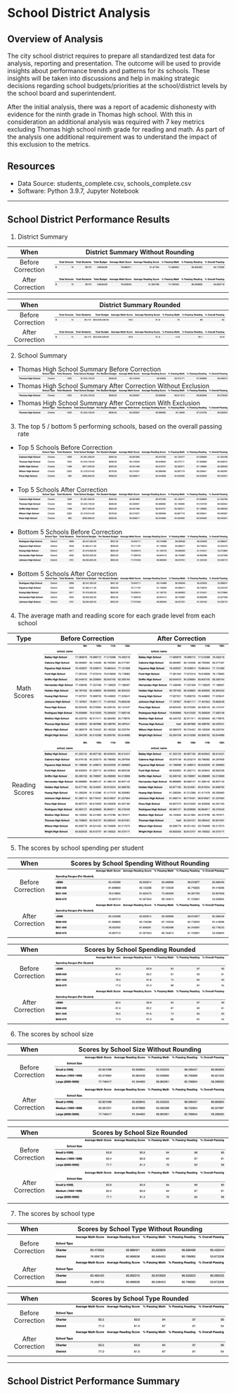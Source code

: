 # School District Analysis

## Overview of Analysis

The city school district requires to prepare all standardized test data for analysis, reporting and presentation. The outcome will be used to provide insights about performance trends and patterns for its schools. These insights will be taken into discussions and help in making strategic decisions regarding school budgets/priorities at the school/district levels by the school board and superintendent.

After the initial analysis, there was a report of academic dishonesty with evidence for the ninth grade in Thomas high school. With this in consideration an additional analysis was required with 7 key metrics excluding Thomas high school ninth grade for reading and math. As part of the analysis one additional requirement was to understand the impact of this exclusion to the metrics.

## Resources
- Data Source: students_complete.csv, schools_complete.csv
- Software: Python 3.9.7, Jupyter Notebook

---

## School District Performance Results

1. District Summary

When     |  District Summary Without Rounding
:-------------------------:|:-------------------------:
Before Correction   |  ![district_summary_df_not_rounded](Resources/district_summary_df_not_rounded.png)
After Correction   |  ![corrected_district_summary_df_not_rounded](Resources/corrected_district_summary_df_not_rounded.png)

When     |  District Summary Rounded
:-------------------------:|:-------------------------:
Before Correction   |  ![district_summary_df_rounded](Resources/district_summary_df_rounded.png)
After Correction   |  ![corrected_district_summary_df_rounded](Resources/corrected_district_summary_df_rounded.png)


2. School Summary

- Thomas High School Summary Before Correction 
![ths_summary_old_df](Resources/ths_summary_old_df.png)
- Thomas High School Summary After Correction Without Exclusion ![corrected_ths_summary_before_exclusion_df](Resources/corrected_ths_summary_before_exclusion_df.png)
- Thomas High School Summary After Correction With Exclusion ![corrected_ths_summary_after_exclusion_df](Resources/corrected_ths_summary_after_exclusion_df.png)

3. The top 5 / bottom 5 performing schools, based on the overall passing rate

- Top 5 Schools Before Correction
![top_schools](Resources/top_schools.png)
- Top 5 Schools After Correction
![corrected_top_schools](Resources/corrected_top_schools.png)

- Bottom 5 Schools Before Correction
![bottom_schools](Resources/bottom_schools.png)
- Bottom 5 Schools After Correction
![corrected_tbottom_schools](Resources/corrected_bottom_schools.png) 


4. The average math and reading score for each grade level from each school

Type |Before Correction     |  After Correction
:-------------------------:|:-------------------------:|:-------------------------:
Math Scores | ![math_scores_by_grade_not_rounded](Resources/math_scores_by_grade_not_rounded.png)    | ![corrected_math_scores_by_grade_not_rounded](Resources/corrected_math_scores_by_grade_not_rounded.png)
Reading Scores | ![reading_scores_by_grade_not_rounded](Resources/reading_scores_by_grade_not_rounded.png)    | ![corrected_reading_scores_by_grade_not_rounded](Resources/corrected_reading_scores_by_grade_not_rounded.png)


5. The scores by school spending per student

When     | Scores by School Spending Without Rounding
:-------------------------:|:-------------------------:
Before Correction   |  ![spending_summary_df_not_rounded](Resources/spending_summary_df_not_rounded.png)
After Correction   |  ![corrected_spending_summary_df_not_rounded](Resources/corrected_spending_summary_df_not_rounded.png)

When     |  Scores by School Spending Rounded
:-------------------------:|:-------------------------:
Before Correction   |  ![spending_summary_df_rounded](Resources/spending_summary_df_rounded.png)
After Correction   |  ![corrected_spending_summary_df_rounded](Resources/corrected_spending_summary_df_rounded.png)

6. The scores by school size 

When     | Scores by School Size Without Rounding
:-------------------------:|:-------------------------:
Before Correction   |  ![school_size_summary_not_rounded](Resources/school_size_summary_not_rounded.png)
After Correction   |  ![corrected_school_size_summary_formatted_not_rounded](Resources/corrected_school_size_summary_formatted_not_rounded.png)

When     |  Scores by School Size Rounded
:-------------------------:|:-------------------------:
Before Correction   |  ![school_size_summary_rounded](Resources/school_size_summary_rounded.png)
After Correction   |  ![corrected_school_size_summary_formatted_rounded](Resources/corrected_school_size_summary_formatted_rounded.png)

7. The scores by school type

When     | Scores by School Type Without Rounding
:-------------------------:|:-------------------------:
Before Correction   |  ![school_type_summary_not_rounded](Resources/school_type_summary_not_rounded.png)
After Correction   |  ![corrected_school_type_summary_not_rounded](Resources/corrected_school_type_summary_not_rounded.png)

When     |  Scores by School Type Rounded
:-------------------------:|:-------------------------:
Before Correction   |  ![school_type_summary_rounded](Resources/school_type_summary_rounded.png)
After Correction   |  ![corrected_school_type_summary_rounded](Resources/corrected_school_type_summary_rounded.png)

---

## School District Performance Summary


